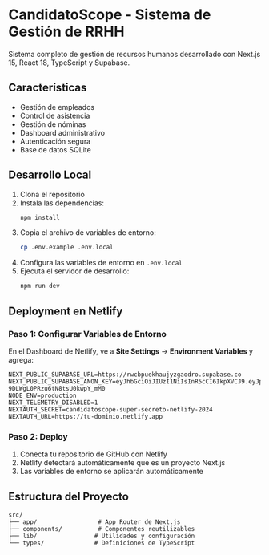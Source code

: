 # CandidatoScope - Sistema de Gestión de RRHH

Sistema completo de gestión de recursos humanos desarrollado con Next.js 15, React 18, TypeScript y Supabase.

## Características

- Gestión de empleados
- Control de asistencia
- Gestión de nóminas
- Dashboard administrativo
- Autenticación segura
- Base de datos SQLite

## Desarrollo Local

1. Clona el repositorio
2. Instala las dependencias:
   ```bash
   npm install
   ```
3. Copia el archivo de variables de entorno:
   ```bash
   cp .env.example .env.local
   ```
4. Configura las variables de entorno en `.env.local`
5. Ejecuta el servidor de desarrollo:
   ```bash
   npm run dev
   ```

## Deployment en Netlify

### Paso 1: Configurar Variables de Entorno

En el Dashboard de Netlify, ve a **Site Settings** → **Environment Variables** y agrega:

```
NEXT_PUBLIC_SUPABASE_URL=https://rwcbpuekhaujyzgaodro.supabase.co
NEXT_PUBLIC_SUPABASE_ANON_KEY=eyJhbGciOiJIUzI1NiIsInR5cCI6IkpXVCJ9.eyJpc3MiOiJzdXBhYmFzZSIsInJlZiI6InJ3Y2JwdWVraGF1anl6Z2FvZHJvIiwicm9sZSI6ImFub24iLCJpYXQiOjE3NDg5MTgwNzUsImV4cCI6MjA2NDQ5NDA3NX0.uJ5H0RyZ2NUDziv-9DLWgL0PRzu6tN8tsU0kwpY_mM0
NODE_ENV=production
NEXT_TELEMETRY_DISABLED=1
NEXTAUTH_SECRET=candidatoscope-super-secreto-netlify-2024
NEXTAUTH_URL=https://tu-dominio.netlify.app
```

### Paso 2: Deploy

1. Conecta tu repositorio de GitHub con Netlify
2. Netlify detectará automáticamente que es un proyecto Next.js
3. Las variables de entorno se aplicarán automáticamente

## Estructura del Proyecto

```
src/
├── app/                 # App Router de Next.js
├── components/          # Componentes reutilizables
├── lib/                # Utilidades y configuración
└── types/              # Definiciones de TypeScript
```
